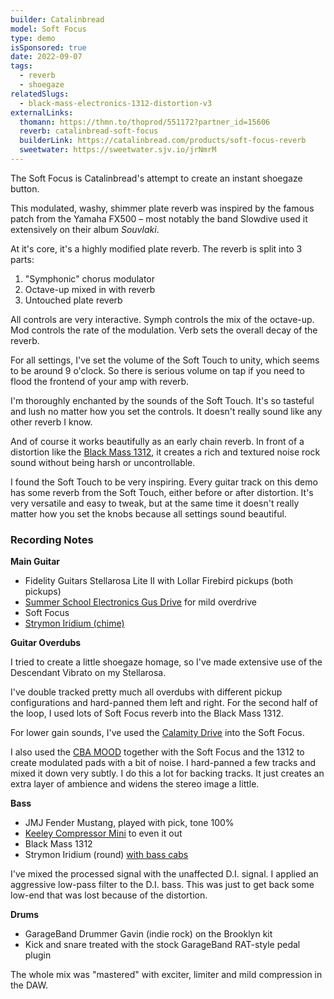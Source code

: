 ```yaml
---
builder: Catalinbread
model: Soft Focus
type: demo
isSponsored: true
date: 2022-09-07
tags:
  - reverb
  - shoegaze
relatedSlugs:
  - black-mass-electronics-1312-distortion-v3
externalLinks:
  thomann: https://thmn.to/thoprod/551172?partner_id=15606
  reverb: catalinbread-soft-focus
  builderLink: https://catalinbread.com/products/soft-focus-reverb
  sweetwater: https://sweetwater.sjv.io/jrNmrM
---
```


The Soft Focus is Catalinbread's attempt to create an instant shoegaze button.

This modulated, washy, shimmer plate reverb was inspired by the famous patch from the Yamaha FX500 – most notably the band Slowdive used it extensively on their album _Souvlaki_.

At it's core, it's a highly modified plate reverb. The reverb is split into 3 parts:

1. "Symphonic" chorus modulator
2. Octave-up mixed in with reverb
3. Untouched plate reverb

All controls are very interactive. Symph controls the mix of the octave-up. Mod controls the rate of the modulation. Verb sets the overall decay of the reverb.

For all settings, I've set the volume of the Soft Touch to unity, which seems to be around 9 o'clock. So there is serious volume on tap if you need to flood the frontend of your amp with reverb.

I'm thoroughly enchanted by the sounds of the Soft Touch. It's so tasteful and lush no matter how you set the controls. It doesn't really sound like any other reverb I know.

And of course it works beautifully as an early chain reverb. In front of a distortion like the [Black Mass 1312](/demos/black-mass-electronics-1312-distortion-v3), it creates a rich and textured noise rock sound without being harsh or uncontrollable.

I found the Soft Touch to be very inspiring. Every guitar track on this demo has some reverb from the Soft Touch, either before or after distortion. It's very versatile and easy to tweak, but at the same time it doesn't really matter how you set the knobs because all settings sound beautiful.

### Recording Notes

**Main Guitar**

- Fidelity Guitars Stellarosa Lite II with Lollar Firebird pickups (both pickups)
- [Summer School Electronics Gus Drive](/demos/summer-school-electronics-gus-drive) for mild overdrive
- Soft Focus
- [Strymon Iridium (chime)](/demos/strymon-iridium)

**Guitar Overdubs**

I tried to create a little shoegaze homage, so I've made extensive use of the Descendant Vibrato on my Stellarosa.

I've double tracked pretty much all overdubs with different pickup configurations and hard-panned them left and right. For the second half of the loop, I used lots of Soft Focus reverb into the Black Mass 1312.

For lower gain sounds, I've used the [Calamity Drive](/demos/plain-speak-calamity-drive) into the Soft Focus.

I also used the [CBA MOOD](/demos/chase-bliss-audio-mood) together with the Soft Focus and the 1312 to create modulated pads with a bit of noise. I hard-panned a few tracks and mixed it down very subtly. I do this a lot for backing tracks. It just creates an extra layer of ambience and widens the stereo image a little.

**Bass**

- JMJ Fender Mustang, played with pick, tone 100%
- [Keeley Compressor Mini](/demos/keeley-electronics-compressor-mini) to even it out
- Black Mass 1312
- Strymon Iridium (round) [with bass cabs](/posts/strymon-iridium-bass-ownhammer-ir/)

I've mixed the processed signal with the unaffected D.I. signal. I applied an aggressive low-pass filter to the D.I. bass. This was just to get back some low-end that was lost because of the distortion.

**Drums**

- GarageBand Drummer Gavin (indie rock) on the Brooklyn kit
- Kick and snare treated with the stock GarageBand RAT-style pedal plugin

The whole mix was "mastered" with exciter, limiter and mild compression in the DAW.
